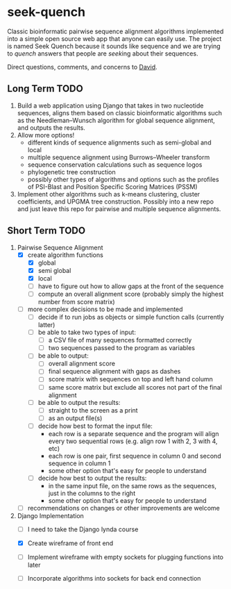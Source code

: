 # seek-quench
Classic bioinformatic pairwise sequence alignment algorithms implemented into a simple open source web app that anyone can easily use. The project is named Seek Quench because it sounds like sequence and we are trying to *quench* answers that people are *seek*ing about their sequences.

Direct questions, comments, and concerns to [David](https://github.com/KEYS248).

## Long Term TODO
1. Build a web application using Django that takes in two nucleotide sequences, aligns them based on classic bioinformatic algorithms such as the Needleman–Wunsch algorithm for global sequence alignment, and outputs the results.
2. Allow more options!
	* different kinds of sequence alignments such as semi-global and local
	* multiple sequence alignment using Burrows–Wheeler transform
	* sequence conservation calculations such as sequence logos
	* phylogenetic tree construction
	* possibly other types of algorithms and options such as the profiles of PSI-Blast and Position Specific Scoring Matrices (PSSM)
3. Implement other algorithms such as k-means clustering, cluster coefficients, and UPGMA tree construction. Possibly into a new repo and just leave this repo for pairwise and multiple sequence alignments.

## Short Term TODO
1. Pairwise Sequence Alignment
	- [x] create algorithm functions
		- [x] global
		- [x] semi global
		- [x] local
		- [ ] have to figure out how to allow gaps at the front of the sequence
		- [ ] compute an overall alignment score (probably simply the highest number from score matrix)
	- [ ] more complex decisions to be made and implemented
		- [ ] decide if to run jobs as objects or simple function calls (currently latter)
		- [ ] be able to take two types of input: 
			- [ ] a CSV file of many sequences formatted correctly
			- [ ] two sequences passed to the program as variables
		- [ ] be able to output:
			- [ ] overall alignment score
			- [ ] final sequence alignment with gaps as dashes
			- [ ] score matrix with sequences on top and left hand column
			- [ ] same score matrix but exclude all scores not part of the final alignment
		- [ ] be able to output the results:
			- [ ] straight to the screen as a print
			- [ ] as an output file(s)
		- [ ] decide how best to format the input file:
			- each row is a separate sequence and the program will align every two sequential rows (e.g. align row 1 with 2, 3 with 4, etc)
			- each row is one pair, first sequence in column 0 and second sequence in column 1
			- some other option that's easy for people to understand
		- [ ] decide how best to output the results:
			- in the same input file, on the same rows as the sequences, just in the columns to the right
			- some other option that's easy for people to understand
	- [ ] recommendations on changes or other improvements are welcome
2. Django Implementation
	- [ ] I need to take the Django lynda course
	- [x] Create wireframe of front end
	- [ ] Implement wireframe with empty sockets for plugging functions into later
	- [ ] Incorporate algorithms into sockets for back end connection
	
